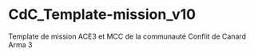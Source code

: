 # CdC_Template-mission_v10
Template de mission ACE3 et MCC de la communauté Conflit de Canard Arma 3
